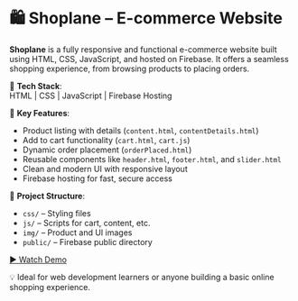
# 🛍️ Shoplane – E-commerce Website

**Shoplane** is a fully responsive and functional e-commerce website built using HTML, CSS, JavaScript, and hosted on Firebase. It offers a seamless shopping experience, from browsing products to placing orders.

🚀 **Tech Stack**:  
HTML | CSS | JavaScript | Firebase Hosting

🛒 **Key Features**:
- Product listing with details (`content.html`, `contentDetails.html`)
- Add to cart functionality (`cart.html`, `cart.js`)
- Dynamic order placement (`orderPlaced.html`)
- Reusable components like `header.html`, `footer.html`, and `slider.html`
- Clean and modern UI with responsive layout
- Firebase hosting for fast, secure access

📁 **Project Structure**:
- `css/` – Styling files
- `js/` – Scripts for cart, content, etc.
- `img/` – Product and UI images
- `public/` – Firebase public directory

[▶️ Watch Demo](https://youtu.be/hTyb9W0O3i4)

💡 Ideal for web development learners or anyone building a basic online shopping experience.

